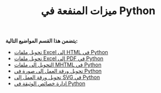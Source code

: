 ﻿---
title: ميزات المنفعة في Python
type: docs
weight: 20
url: /ar/java/utility-features-in-python/
---
**يتضمن هذا القسم المواضيع التالية:** 
- [تحويل ملفات Excel إلى HTML في Python](/cells/ar/java/converting-excel-files-to-html-in-python/)
- [تحويل ملفات Excel إلى PDF في Python](/cells/ar/java/converting-excel-to-pdf-files-in-python/)
- [التحويل إلى ملفات MHTML في Python](/cells/ar/java/converting-to-mhtml-files-in-python/)
- [تحويل ورقة العمل إلى صورة في Python](/cells/ar/java/converting-worksheet-to-image-in-python/)
- [تحويل ورقة العمل إلى SVG في Python](/cells/ar/java/converting-worksheet-to-svg-in-python/)
- [إدارة خصائص الوثيقة في Python](/cells/ar/java/managing-document-properties-in-python/)
